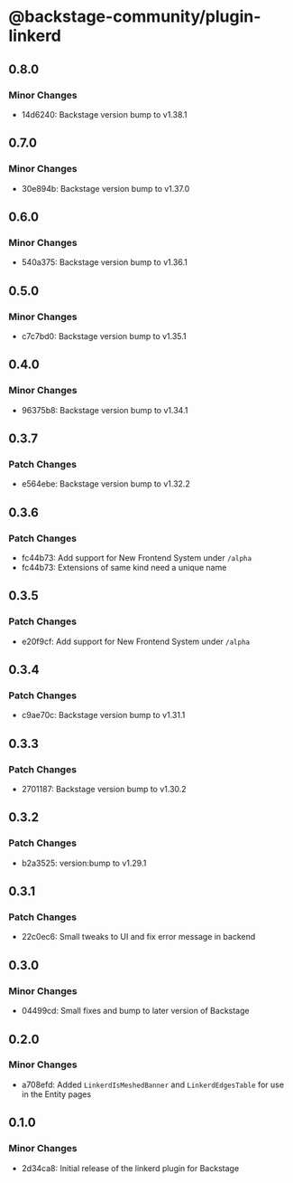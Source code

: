 # @backstage-community/plugin-linkerd

## 0.8.0

### Minor Changes

- 14d6240: Backstage version bump to v1.38.1

## 0.7.0

### Minor Changes

- 30e894b: Backstage version bump to v1.37.0

## 0.6.0

### Minor Changes

- 540a375: Backstage version bump to v1.36.1

## 0.5.0

### Minor Changes

- c7c7bd0: Backstage version bump to v1.35.1

## 0.4.0

### Minor Changes

- 96375b8: Backstage version bump to v1.34.1

## 0.3.7

### Patch Changes

- e564ebe: Backstage version bump to v1.32.2

## 0.3.6

### Patch Changes

- fc44b73: Add support for New Frontend System under `/alpha`
- fc44b73: Extensions of same kind need a unique name

## 0.3.5

### Patch Changes

- e20f9cf: Add support for New Frontend System under `/alpha`

## 0.3.4

### Patch Changes

- c9ae70c: Backstage version bump to v1.31.1

## 0.3.3

### Patch Changes

- 2701187: Backstage version bump to v1.30.2

## 0.3.2

### Patch Changes

- b2a3525: version:bump to v1.29.1

## 0.3.1

### Patch Changes

- 22c0ec6: Small tweaks to UI and fix error message in backend

## 0.3.0

### Minor Changes

- 04499cd: Small fixes and bump to later version of Backstage

## 0.2.0

### Minor Changes

- a708efd: Added `LinkerdIsMeshedBanner` and `LinkerdEdgesTable` for use in the Entity pages

## 0.1.0

### Minor Changes

- 2d34ca8: Initial release of the linkerd plugin for Backstage
